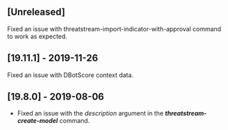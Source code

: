 ## [Unreleased]
Fixed an issue with threatstream-import-indicator-with-approval command to work as expected.

## [19.11.1] - 2019-11-26
Fixed an issue with DBotScore context data.

## [19.8.0] - 2019-08-06
  - Fixed an issue with the *description* argument in the ***threatstream-create-model*** command.
